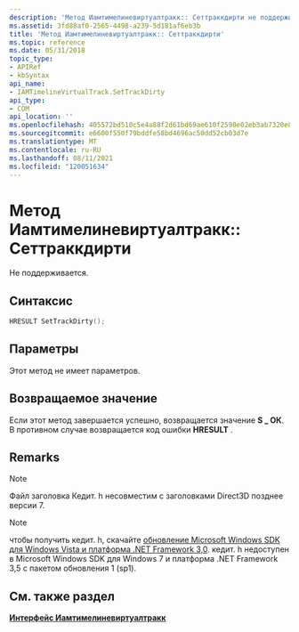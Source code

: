 ```yaml
---
description: 'Метод Иамтимелиневиртуалтракк:: Сеттраккдирти не поддерживается.'
ms.assetid: 3fd88af0-2565-4498-a239-5d181af6eb3b
title: 'Метод Иамтимелиневиртуалтракк:: Сеттраккдирти'
ms.topic: reference
ms.date: 05/31/2018
topic_type:
- APIRef
- kbSyntax
api_name:
- IAMTimelineVirtualTrack.SetTrackDirty
api_type:
- COM
api_location: ''
ms.openlocfilehash: 405572bd510c5e4a88f2d61bd69ae610f2590e02eb3ab7320e82b85118b9031f
ms.sourcegitcommit: e6600f550f79bddfe58bd4696ac50dd52cb03d7e
ms.translationtype: MT
ms.contentlocale: ru-RU
ms.lasthandoff: 08/11/2021
ms.locfileid: "120051634"
---
```

# <a name="iamtimelinevirtualtracksettrackdirty-method"></a>Метод Иамтимелиневиртуалтракк:: Сеттраккдирти

Не поддерживается.

## <a name="syntax"></a>Синтаксис


```C++
HRESULT SetTrackDirty();
```



## <a name="parameters"></a>Параметры

Этот метод не имеет параметров.

## <a name="return-value"></a>Возвращаемое значение

Если этот метод завершается успешно, возвращается значение **S \_ ОК**. В противном случае возвращается код ошибки **HRESULT** .

## <a name="remarks"></a>Remarks

> [!Note]  
> Файл заголовка Кедит. h несовместим с заголовками Direct3D позднее версии 7.

 

> [!Note]  
> чтобы получить кедит. h, скачайте [обновление Microsoft Windows SDK для Windows Vista и платформа .NET Framework 3,0](https://msdn.microsoft.com/windowsvista/bb980924.aspx). кедит. h недоступен в Microsoft Windows SDK для Windows 7 и платформа .NET Framework 3,5 с пакетом обновления 1 (sp1).

 

## <a name="see-also"></a>См. также раздел

<dl> <dt>

[**Интерфейс Иамтимелиневиртуалтракк**](iamtimelinevirtualtrack.md)
</dt> </dl>

 

 



